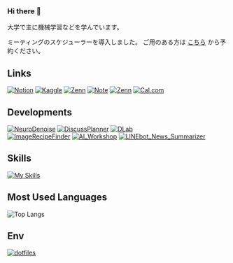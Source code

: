 ### Hi there 👋
大学で主に機械学習などを学んでいます。

ミーティングのスケジューラーを導入しました。
ご用のある方は [こちら](https://cal.com/nogikun/meeting) から予約ください。

## Links

[![Notion](https://img.shields.io/badge/-Notion%20|%20ポートフォリオ-0D1117.svg?logo=Notion&style=for-the-badge)](https://nogikun.notion.site)
[![Kaggle](https://img.shields.io/badge/-Kaggle-0D1117.svg?logo=Kaggle&style=for-the-badge)](https://www.kaggle.com/tkazuaki)
[![Zenn](https://img.shields.io/badge/-Zenn-0D1117.svg?logo=Zenn&style=for-the-badge)](https://zenn.dev/nogikun)
[![Note](https://img.shields.io/badge/note-0D1117?style=for-the-badge&label=n&labelColor=0D1117)](https://note.com/nogikun)
[![Zenn](https://img.shields.io/badge/-Huggingface-0D1117.svg?logo=huggingface&style=for-the-badge)](https://huggingface.co/nogikun)
[![Cal.com](https://img.shields.io/badge/-Cal.com-0D1117.svg?logo=caldotcom&style=for-the-badge)](https://cal.com/nogikun/meeting)  
<!--[![Rating](https://badgen.org/img/atcoder/nogikun/rating/algorithm?style=flat&color=brack
)](https://atcoder.jp/users/nogikun?contestType=algo) -->

<!-- - Portfolio：[Notion site](https://nogikun.notion.site) -->
<!-- - RESUME：[@nogikun](https://www.resume.id/nogikun) -->
<!-- - Atcoder：[@nogikun](https://atcoder.jp/users/nogikun) -->
<!-- - Kaggle：[@tkazuaki](https://www.kaggle.com/tkazuaki) -->
<!-- - Zenn：[@nogikun](https://zenn.dev/nogikun) -->
<!-- - HuggingFace：[@nogikun](https://huggingface.co/nogikun) -->

## Developments

[![NeuroDenoise](https://img.shields.io/badge/-NeuroDenoise-0D1117.svg?logo=GitHub&style=for-the-badge)](https://github.com/nogikun/NeuroDenoise)
[![DiscussPlanner](https://img.shields.io/badge/-DiscussPlanner-0D1117.svg?logo=GitHub&style=for-the-badge)](https://github.com/BPS-sys/DiscussPlanner)
[![DLab](https://img.shields.io/badge/-DLab-0D1117.svg?logo=GitHub&style=for-the-badge)](https://github.com/yukihito-jokyu/DLab)  
[![ImageRecipeFinder](https://img.shields.io/badge/-ImageRecipeFinder-0D1117.svg?logo=GitHub&style=for-the-badge)](https://github.com/nogikun/ImageRecipeFinder)
[![AI_Workshop](https://img.shields.io/badge/-AI_Workshop-0D1117.svg?logo=GitHub&style=for-the-badge)](https://github.com/nogikun/AI_Workshop)
[![LINEbot_News_Summarizer](https://img.shields.io/badge/-LINEbot_News_Summarizer-0D1117.svg?logo=GitHub&style=for-the-badge)](https://github.com/nogikun/LINEbot_News_Summarizer)  

## Skills
[![My Skills](https://skillicons.dev/icons?i=git,docker,python,c,cpp,cs,fastapi,flask,html,css,js,figma,ai,mysql,postgres,firebase,pytorch,sklearn,postman,unity&perline=10)](https://skillicons.dev)

## Most Used Languages
<!--[![Anurag's GitHub stats](https://github-readme-stats.vercel.app/api?username=nogikun)](https://github.com/anuraghazra/github-readme-stats)<br>-->
![Top Langs](https://github-readme-stats.vercel.app/api/top-langs/?username=nogikun&langs_count=8&show_icons=true&theme=transparent&hide_border=true&locale=en&text_color=999999&hide_title=true&hide=jupyter%20notebook)
<!--![Top Langs](https://github-readme-stats.vercel.app/api/top-langs/?username=nogikun&layout=compact)-->
<!--[![trophy](https://github-profile-trophy.vercel.app/?username=nogikun)](https://github.com/ryo-ma/github-profile-trophy)-->

## Env
[![dotfiles](https://img.shields.io/badge/dotfiles-0D1117?logo=github&logoColor=ffffff&style=flat)](https://github.com/nogikun/dotfiles)

<!--
**nogikun/nogikun** is a ✨ _special_ ✨ repository because its `README.md` (this file) appears on your GitHub profile.

Here are some ideas to get you started:

- 🔭 I’m currently working on ...
- 🌱 I’m currently learning ...
- 👯 I’m looking to collaborate on ...
- 🤔 I’m looking for help with ...
- 💬 Ask me about ...
- 📫 How to reach me: ...
- 😄 Pronouns: ...
- ⚡ Fun fact: ...
-->
